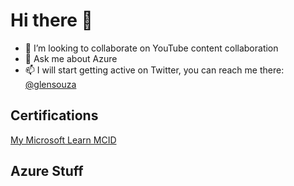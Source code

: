 # Hi there 👋

- 👯 I’m looking to collaborate on YouTube content collaboration
- 💬 Ask me about Azure
- 📫 I will start getting active on Twitter, you can reach me there: [@glensouza](https://twitter.com/glenster75)

## Certifications

[My Microsoft Learn MCID](https://learn.microsoft.com/en-us/users/glensouza)

## Azure Stuff

